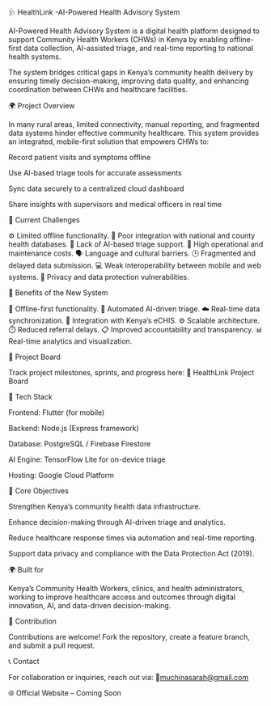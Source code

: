 🩺 HealthLink -AI-Powered  Health Advisory System

AI-Powered Health Advisory System is a digital health platform designed to support Community Health Workers (CHWs) in Kenya by enabling offline-first data collection, AI-assisted triage, and real-time reporting to national health systems.

The system bridges critical gaps in Kenya’s community health delivery by ensuring timely decision-making, improving data quality, and enhancing coordination between CHWs and healthcare facilities.

🌍 Project Overview

In many rural areas, limited connectivity, manual reporting, and fragmented data systems hinder effective community healthcare. This system provides an integrated, mobile-first solution that empowers CHWs to:

Record patient visits and symptoms offline

Use AI-based triage tools for accurate assessments

Sync data securely to a centralized cloud dashboard

Share insights with supervisors and medical officers in real time

🚨 Current Challenges

⚙️ Limited offline functionality.
🔗 Poor integration with national and county health databases.
🧠 Lack of AI-based triage support.
💸 High operational and maintenance costs.
🗣️ Language and cultural barriers.
🕒 Fragmented and delayed data submission.
💻 Weak interoperability between mobile and web systems.
🔐 Privacy and data protection vulnerabilities.

🌟 Benefits of the New System

📶 Offline-first functionality.
🤖 Automated AI-driven triage.
☁️ Real-time data synchronization.
🏥 Integration with Kenya’s eCHIS.
⚙️ Scalable architecture.
⏱️ Reduced referral delays.
📋 Improved accountability and transparency.
📊 Real-time analytics and visualization.

🧭 Project Board

Track project milestones, sprints, and progress here:
🔗 HealthLink Project Board

🧩 Tech Stack

Frontend: Flutter (for mobile)

Backend: Node.js (Express framework)

Database: PostgreSQL / Firebase Firestore

AI Engine: TensorFlow Lite for on-device triage

Hosting: Google Cloud Platform

🎯 Core Objectives

Strengthen Kenya’s community health data infrastructure.

Enhance decision-making through AI-driven triage and analytics.

Reduce healthcare response times via automation and real-time reporting.

Support data privacy and compliance with the Data Protection Act (2019).

🌍 Built for

Kenya’s Community Health Workers, clinics, and health administrators, working to improve healthcare access and outcomes through digital innovation, AI, and data-driven decision-making.

🤝 Contribution

Contributions are welcome!
Fork the repository, create a feature branch, and submit a pull request.


📞 Contact

For collaboration or inquiries, reach out via:
📧muchinasarah@gmail.com

🌐 Official Website – Coming Soon
